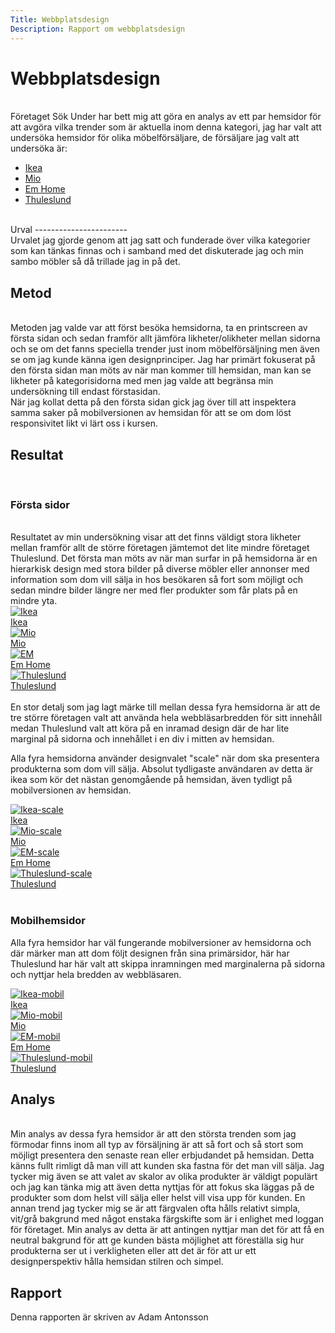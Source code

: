 ```yaml
---
Title: Webbplatsdesign
Description: Rapport om webbplatsdesign
---
```


Webbplatsdesign
=======================
<br>
Företaget Sök Under har bett mig att göra en analys av ett par hemsidor för att avgöra vilka trender som är aktuella inom denna kategori, jag har valt att undersöka hemsidor för olika möbelförsäljare, de försäljare jag valt att undersöka är:  
<ul>
<li>
<a href="https://www.ikea.com/se/sv/" target="_blank" aria-label="Ikea">Ikea</a></li>
<li>
<a href="https://www.mio.se/" target="_blank" aria-label="Mio">Mio</a></li>
<li>
<a href="https://www.emhome.se/" target="_blank" aria-label="Em home">Em Home</a></li>
<li>
<a href="https://thuleslund.se/" target="_blank" aria-label="Thuleslund">Thuleslund</a></li>
</ul>
<br>
Urval
-----------------------
<br>
Urvalet jag gjorde genom att jag satt och funderade över vilka kategorier som kan tänkas finnas och i samband med det diskuterade jag och min sambo möbler så då trillade jag in på det. 
<br>

Metod
-----------------------
<br>
Metoden jag valde var att först besöka hemsidorna, ta en printscreen av första sidan och sedan framför allt jämföra likheter/olikheter mellan sidorna och se om det fanns speciella trender just inom möbelförsäljning men även se om jag kunde känna igen designprinciper. Jag har primärt fokuserat på den första sidan man möts av när man kommer till hemsidan, man kan se likheter på kategorisidorna med men jag valde att begränsa min undersökning till endast förstasidan. 
<br>
När jag kollat detta på den första sidan gick jag över till att inspektera samma saker på mobilversionen av hemsidan för att se om dom löst responsivitet likt vi lärt oss i kursen. 
<br>


Resultat
-----------------------
<br>
<h3> Första sidor </h3>
<br>
Resultatet av min undersökning visar att det finns väldigt stora likheter mellan framför allt de större företagen jämtemot det lite mindre företaget Thuleslund. Det första man möts av när man surfar in på hemsidorna är en hierarkisk design med stora bilder på diverse möbler eller annonser med information som dom vill sälja in hos besökaren så fort som möjligt och sedan mindre bilder längre ner med fler produkter som får plats på en mindre yta. <br>
<div class="mobel">
<a href="%base_url%/image/mobel/ikea.png" target="_blank" aria-label="Ikea">
    <picture class="mobeldesign">
        <source media="(min-width: 101px)" srcset="%base_url%/image/mobel/ikea.png">
        <img src="%base_url%/image/mobel/ikea.png?width=50%&q=10%" alt="Ikea">
        <figcaption>Ikea</figcaption>
    </picture>
</a>
<a href="%base_url%/image/mobel/mio.png" target="_blank" aria-label="Mio">
    <picture class="mobeldesign">
        <source media="(min-width: 101px)" srcset="%base_url%/image/mobel/mio.png">
        <img src="%base_url%/image/mobel/mio.png?width=50%&q=10%" alt="Mio">
        <figcaption>Mio</figcaption>
    </picture>
</a>
<a href="%base_url%/image/mobel/em.png" target="_blank" aria-label="EM">
    <picture class="mobeldesign">
        <source media="(min-width: 101px)" srcset="%base_url%/image/mobel/em.png">
        <img src="%base_url%/image/mobel/em.png?width=50%&q=10%" alt="EM">
        <figcaption>Em Home</figcaption>
    </picture>
</a>
<a href="%base_url%/image/mobel/thuleslund.png" target="_blank" aria-label="Thuleslund">
    <picture class="mobeldesign">
        <source media="(min-width: 101px)" srcset="%base_url%/image/mobel/thuleslund.png">
        <img src="%base_url%/image/mobel/thuleslund.png?width=50%&q=10%" alt="Thuleslund">
        <figcaption>Thuleslund</figcaption>
    </picture>
</a>
</div>
<br>
En stor detalj som jag lagt märke till mellan dessa fyra hemsidorna är att de tre större företagen valt att använda hela webbläsarbredden för sitt innehåll medan Thuleslund valt att köra på en inramad design där de har lite marginal på sidorna och innehållet i en div i mitten av hemsidan. <br>

Alla fyra hemsidorna använder designvalet "scale" när dom ska presentera produkterna som dom vill sälja. Absolut tydligaste användaren av detta är ikea som kör det nästan genomgående på hemsidan, även tydligt på mobilversionen av hemsidan. <br>
<div class="mobel">
<a href="%base_url%/image/mobel/ikeascale.png" target="_blank" aria-label="Ikea-scale">
    <picture class="mobeldesign">
        <source media="(min-width: 101px)" srcset="%base_url%/image/mobel/ikeascale.png">
        <img src="%base_url%/image/mobel/ikeascale.png?width=50%&q=10%" alt="Ikea-scale">
        <figcaption>Ikea</figcaption>
    </picture>
</a>
<a href="%base_url%/image/mobel/mioscale.png" target="_blank" aria-label="Mio-scale">
    <picture class="mobeldesign">
        <source media="(min-width: 101px)" srcset="%base_url%/image/mobel/mioscale.png">
        <img src="%base_url%/image/mobel/mioscale.png?width=50%&q=10%" alt="Mio-scale">
        <figcaption>Mio</figcaption>
    </picture>
</a>
<a href="%base_url%/image/mobel/emscale.png" target="_blank" aria-label="EM-scale">
    <picture class="mobeldesign">
        <source media="(min-width: 101px)" srcset="%base_url%/image/mobel/emscale.png">
        <img src="%base_url%/image/mobel/emscale.png?width=50%&q=10%" alt="EM-scale">
        <figcaption>Em Home</figcaption>
    </picture>
</a>
<a href="%base_url%/image/mobel/thulescale.png" target="_blank" aria-label="Thuleslund-scale">
    <picture class="mobeldesign">
        <source media="(min-width: 101px)" srcset="%base_url%/image/mobel/thulescale.png">
        <img src="%base_url%/image/mobel/thulescale.png?width=50%&q=10%" alt="Thuleslund-scale">
        <figcaption>Thuleslund</figcaption>
    </picture>
</a>
</div>
<br>

<h3> Mobilhemsidor </h3>

Alla fyra hemsidor har väl fungerande mobilversioner av hemsidorna och där märker man att dom följt designen från sina primärsidor, här har Thuleslund har här valt att skippa inramningen med marginalerna på sidorna och nyttjar hela bredden av webbläsaren. 
<div class="mobel">
<a href="%base_url%/image/mobel/ikeamobil.png" target="_blank" aria-label="Ikea-mobil">
    <picture class="mobeldesign">
        <source media="(min-width: 101px)" srcset="%base_url%/image/mobel/ikeamobil.png">
        <img src="%base_url%/image/mobel/ikeamobil.png?width=50%&q=10%" alt="Ikea-mobil">
        <figcaption>Ikea</figcaption>
    </picture>
</a>
<a href="%base_url%/image/mobel/miomobil.png" target="_blank" aria-label="Mio-mobil">
    <picture class="mobeldesign">
        <source media="(min-width: 101px)" srcset="%base_url%/image/mobel/miomobil.png">
        <img src="%base_url%/image/mobel/miomobil.png?width=50%&q=10%" alt="Mio-mobil">
        <figcaption>Mio</figcaption>
    </picture>
</a>
<a href="%base_url%/image/mobel/emmobil.png" target="_blank" aria-label="EM-mobil">
    <picture class="mobeldesign">
        <source media="(min-width: 101px)" srcset="%base_url%/image/mobel/emmobil.png">
        <img src="%base_url%/image/mobel/emmobil.png?width=50%&q=10%" alt="EM-mobil">
        <figcaption>Em Home</figcaption>
    </picture>
</a>
<a href="%base_url%/image/mobel/thulemobil.png" target="_blank" aria-label="Thuleslund-mobil">
    <picture class="mobeldesign">
        <source media="(min-width: 101px)" srcset="%base_url%/image/mobel/thulemobil.png">
        <img src="%base_url%/image/mobel/thulemobil.png?width=50%&q=10%" alt="Thuleslund-mobil">
        <figcaption>Thuleslund</figcaption>
    </picture>
</a>
</div>

Analys
-----------------------
<br>
Min analys av dessa fyra hemsidor är att den största trenden som jag förmodar finns inom all typ av försäljning är att så fort och så stort som möjligt presentera den senaste rean eller erbjudandet på hemsidan. Detta känns fullt rimligt då man vill att kunden ska fastna för det man vill sälja. Jag tycker mig även se att valet av skalor av olika produkter är väldigt populärt och jag kan tänka mig att även detta nyttjas för att fokus ska läggas på de produkter som dom helst vill sälja eller helst vill visa upp för kunden. 
En annan trend jag tycker mig se är att färgvalen ofta hålls relativt simpla, vit/grå bakgrund med något enstaka färgskifte som är i enlighet med loggan för företaget. Min analys av detta är att antingen nyttjar man det för att få en neutral bakgrund för att ge kunden bästa möjlighet att föreställa sig hur produkterna ser ut i verkligheten eller att det är för att ur ett designperspektiv hålla hemsidan stilren och simpel. 


Rapport
-----------------------

Denna rapporten är skriven av Adam Antonsson